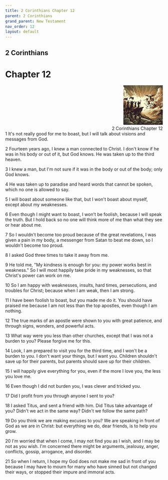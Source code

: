 ```yaml
---
title: 2 Corinthians Chapter 12
parent: 2 Corinthians
grand_parent: New Testament
nav_order: 12
layout: default
---
```


## 2 Corinthians

# Chapter 12

<div style="clear: both; text-align: right;">
    <img src="/assets/Image/2 Corinthians/500/12.jpg" alt="2 Corinthians Chapter 12" class="chapter-image" style="max-width: 25%; height: auto;"/>
    <figcaption style="font-size: 14px;">2 Corinthians Chapter 12</figcaption>
</div>
1 It's not really good for me to boast, but I will talk about visions and messages from God.

2 Fourteen years ago, I knew a man connected to Christ. I don't know if he was in his body or out of it, but God knows. He was taken up to the third heaven.

3 I knew a man, but I'm not sure if it was in the body or out of the body; only God knows.

4 He was taken up to paradise and heard words that cannot be spoken, which no one is allowed to say.

5 I will boast about someone like that, but I won't boast about myself, except about my weaknesses.

6 Even though I might want to boast, I won't be foolish, because I will speak the truth. But I hold back so no one will think more of me than what they see or hear about me.

7 So I wouldn't become too proud because of the great revelations, I was given a pain in my body, a messenger from Satan to beat me down, so I wouldn't become too proud.

8 I asked God three times to take it away from me.

9 He told me, "My kindness is enough for you: my power works best in weakness." So I will most happily take pride in my weaknesses, so that Christ's power can work on me.

10 So I am happy with weaknesses, insults, hard times, persecutions, and troubles for Christ; because when I am weak, then I am strong.

11 I have been foolish to boast, but you made me do it. You should have praised me because I am not less than the top apostles, even though I am nothing.

12 The true marks of an apostle were shown to you with great patience, and through signs, wonders, and powerful acts.

13 What way were you less than other churches, except that I was not a burden to you? Please forgive me for this.

14 Look, I am prepared to visit you for the third time, and I won't be a burden to you. I don't want your things, but I want you. Children shouldn't save up for their parents, but parents should save up for their children.

15 I will happily give everything for you, even if the more I love you, the less you love me.

16 Even though I did not burden you, I was clever and tricked you.

17 Did I profit from you through anyone I sent to you?

18 I asked Titus, and sent a friend with him. Did Titus take advantage of you? Didn't we act in the same way? Didn't we follow the same path?

19 Do you think we are making excuses to you? We are speaking in front of God as we are in Christ: but everything we do, dear friends, is to help you grow.

20 I'm worried that when I come, I may not find you as I wish, and I may be not as you wish. I'm concerned there might be arguments, jealousy, anger, conflicts, gossip, arrogance, and disorder.

21 So when I return, I hope my God does not make me sad in front of you because I may have to mourn for many who have sinned but not changed their ways, or stopped their impure and immoral acts.


